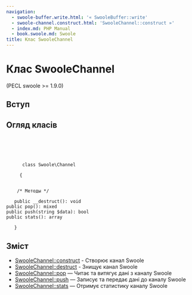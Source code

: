 ```yaml
---
navigation:
  - swoole-buffer.write.html: '« SwooleBuffer::write'
  - swoole-channel.construct.html: 'SwooleChannel::construct »'
  - index.md: PHP Manual
  - book.swoole.md: Swoole
title: Клас SwooleChannel
---
```

# Клас SwooleChannel

(PECL swoole >= 1.9.0)

## Вступ

## Огляд класів

```classsynopsis



    
     
      class Swoole\Channel
     
     {


    /* Методы */
    
   public __destruct(): void
public pop(): mixed
public push(string $data): bool
public stats(): array

   }
```

## Зміст

-   [SwooleChannel::construct](swoole-channel.construct.html) - Створює канал Swoole
-   [SwooleChannel::destruct](swoole-channel.destruct.html) - Знищує канал Swoole
-   [SwooleChannel::pop](swoole-channel.pop.html) — Читає та витягує дані з каналу Swoole
-   [SwooleChannel::push](swoole-channel.push.html) — Записує та передає дані до каналу Swoole
-   [SwooleChannel::stats](swoole-channel.stats.html) — Отримує статистику каналу Swoole
